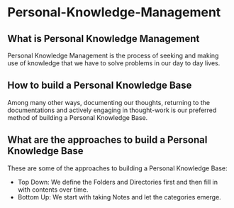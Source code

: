 # Personal-Knowledge-Management

## What is Personal Knowledge Management

Personal Knowledge Management is the process of seeking and making use of knowledge that we have to solve problems in our day to day lives.

## How to build a Personal Knowledge Base

Among many other ways, documenting our thoughts, returning to the documentations and actively engaging in thought-work is our preferred method of building a Personal Knowledge Base.

## What are the approaches to build a Personal Knowledge Base

These are some of the approaches to building a Personal Knowledge Base:

* Top Down: We define the Folders and Directories first and then fill in with contents over time.
* Bottom Up: We start with taking Notes and let the categories emerge.
